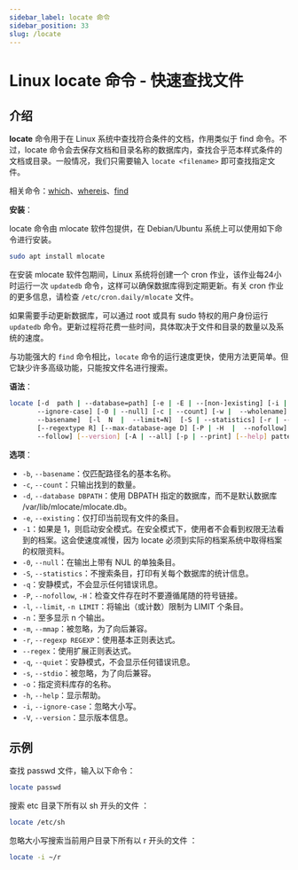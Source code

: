 ```yaml
---
sidebar_label: locate 命令
sidebar_position: 33
slug: /locate
---
```


# Linux locate 命令 - 快速查找文件



## 介绍

**locate** 命令用于在 Linux 系统中查找符合条件的文档，作用类似于 find 命令。不过，locate 命令会去保存文档和目录名称的数据库内，查找合乎范本样式条件的文档或目录。一般情况，我们只需要输入 `locate <filename>` 即可查找指定文件。

相关命令：[which](/linux-command/which)、[whereis](/linux-command/whereis)、[find](/linux-command/find)

**安装**：

locate 命令由 mlocate 软件包提供，在 Debian/Ubuntu 系统上可以使用如下命令进行安装。

```bash
sudo apt install mlocate
```

在安装 mlocate 软件包期间，Linux 系统将创建一个 cron 作业，该作业每24小时运行一次 `updatedb` 命令，这样可以确保数据库得到定期更新。有关 cron 作业的更多信息，请检查 `/etc/cron.daily/mlocate` 文件。

如果需要手动更新数据库，可以通过 root 或具有 sudo 特权的用户身份运行 `updatedb` 命令。更新过程将花费一些时间，具体取决于文件和目录的数量以及系统的速度。

与功能强大的 `find` 命令相比，`locate` 命令的运行速度更快，使用方法更简单。但它缺少许多高级功能，只能按文件名进行搜索。

**语法**：

```bash
locate [-d  path | --database=path] [-e | -E | --[non-]existing] [-i |
       --ignore-case] [-0 | --null] [-c | --count] [-w |  --wholename]  [-b  |
       --basename]  [-l  N  |  --limit=N]  [-S | --statistics] [-r | --regex ]
       [--regextype R] [--max-database-age D] [-P | -H  |  --nofollow]  [-L  |
       --follow] [--version] [-A | --all] [-p | --print] [--help] pattern...
```

**选项**：

- `-b`, `--basename`：仅匹配路径名的基本名称。
- `-c`, `--count`：只输出找到的数量。
- `-d`, `--database DBPATH`：使用 DBPATH 指定的数据库，而不是默认数据库 /var/lib/mlocate/mlocate.db。
- `-e`, `--existing`：仅打印当前现有文件的条目。
- `-1`：如果是 1，则启动安全模式。在安全模式下，使用者不会看到权限无法看到的档案。这会使速度减慢，因为 locate 必须到实际的档案系统中取得档案的权限资料。
- `-0`, `--null`：在输出上带有 NUL 的单独条目。
- `-S`, `--statistics`：不搜索条目，打印有关每个数据库的统计信息。
- `-q`：安静模式，不会显示任何错误讯息。
- `-P`, `--nofollow`, `-H`：检查文件存在时不要遵循尾随的符号链接。
- `-l`, `--limit`, `-n LIMIT`：将输出（或计数）限制为 LIMIT 个条目。
- `-n`：至多显示 n 个输出。
- `-m`, `--mmap`：被忽略，为了向后兼容。
- `-r`, `--regexp REGEXP`：使用基本正则表达式。
- `--regex`：使用扩展正则表达式。
- `-q`, `--quiet`：安静模式，不会显示任何错误讯息。
- `-s`, `--stdio`：被忽略，为了向后兼容。
- `-o`：指定资料库存的名称。
- `-h`, `--help`：显示帮助。
- `-i`, `--ignore-case`：忽略大小写。
- `-V`, `--version`：显示版本信息。



## 示例

查找 passwd 文件，输入以下命令：

```bash
locate passwd
```

搜索 etc 目录下所有以 sh 开头的文件 ：

```bash
locate /etc/sh
```

忽略大小写搜索当前用户目录下所有以 r 开头的文件 ：

```bash
locate -i ~/r
```

